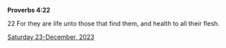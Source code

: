 **Proverbs 4:22**

22 For they are life unto those that find them, and health to all their flesh.

[Saturday 23-December, 2023](https://getbible.net/kjv/Proverbs/4/22)
